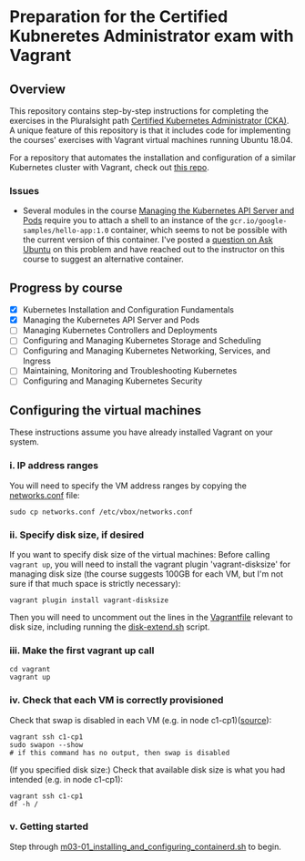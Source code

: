 # Preparation for the Certified Kubneretes Administrator exam with Vagrant

## Overview
This repository contains step-by-step instructions for completing the exercises in the Pluralsight path [Certified Kubernetes Administrator (CKA)](https://app.pluralsight.com/paths/certificate/certified-kubernetes-administrator). A unique feature of this repository is that it includes code for implementing the courses' exercises with Vagrant virtual machines running Ubuntu 18.04. 

For a repository that automates the installation and configuration of a similar Kubernetes cluster with Vagrant, check out [this repo](https://github.com/techiescamp/vagrant-kubeadm-kubernetes).

### Issues
* Several modules in the course [Managing the Kubernetes API Server and Pods](https://www.pluralsight.com/courses/managing-kubernetes-api-server-pods) require you to attach a shell to an instance of the `gcr.io/google-samples/hello-app:1.0` container, which seems to not be possible with the current version of this container. I've posted a [question on Ask Ubuntu](https://askubuntu.com/questions/1448795/why-can-i-not-attach-a-shell-to-googles-hello-appv1-container) on this problem and have reached out to the instructor on this course to suggest an alternative container.

## Progress by course
- [x] Kubernetes Installation and Configuration Fundamentals
- [X] Managing the Kubernetes API Server and Pods
- [ ] Managing Kubernetes Controllers and Deployments
- [ ] Configuring and Managing Kubernetes Storage and Scheduling
- [ ] Configuring and Managing Kubernetes Networking, Services, and Ingress
- [ ] Maintaining, Monitoring and Troubleshooting Kubernetes
- [ ] Configuring and Managing Kubernetes Security

## Configuring the virtual machines
These instructions assume you have already installed Vagrant on your system.

### i. IP address ranges
You will need to specify the VM address ranges by copying the [networks.conf](vagrant/networks.conf) file:
```
sudo cp networks.conf /etc/vbox/networks.conf
```

### ii. Specify disk size, if desired
If you want to specify disk size of the virtual machines: Before calling `vagrant up`, you will need to install the vagrant plugin 'vagrant-disksize' for managing disk size (the course suggests 100GB for each VM, but I'm not sure if that much space is strictly necessary):
```
vagrant plugin install vagrant-disksize
```
Then you will need to uncomment out the lines in the [Vagrantfile](vagrant/Vagrantfile) relevant to disk size, including running the [disk-extend.sh](vagrant/disk-extend.sh) script.

### iii. Make the first vagrant up call

```
cd vagrant
vagrant up
```

### iv. Check that each VM is correctly provisioned

Check that swap is disabled in each VM (e.g. in node c1-cp1)([source][1]):
```
vagrant ssh c1-cp1
sudo swapon --show
# if this command has no output, then swap is disabled
```
(If you specified disk size:) Check that available disk size is what you had intended (e.g. in node c1-cp1):
```
vagrant ssh c1-cp1
df -h /
```

### v. Getting started
Step through [m03-01_installing_and_configuring_containerd.sh](exercise-modules/Kubernetes_Installation_and_Configuration_Fundamentals/m03-01_installing_and_configuring_containerd.sh) to begin. 

[1]: https://unix.stackexchange.com/questions/23072/how-can-i-check-if-swap-is-active-from-the-command-line
